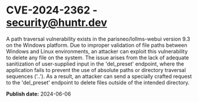 # CVE-2024-2362 - security@huntr.dev

A path traversal vulnerability exists in the parisneo/lollms-webui version 9.3 on the Windows platform. Due to improper validation of file paths between Windows and Linux environments, an attacker can exploit this vulnerability to delete any file on the system. The issue arises from the lack of adequate sanitization of user-supplied input in the 'del_preset' endpoint, where the application fails to prevent the use of absolute paths or directory traversal sequences ('..'). As a result, an attacker can send a specially crafted request to the 'del_preset' endpoint to delete files outside of the intended directory.

**Publish date:** 2024-06-06
